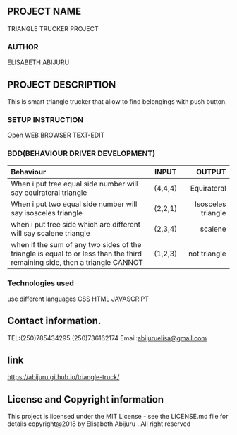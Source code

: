 ## PROJECT NAME

TRIANGLE TRUCKER PROJECT
### AUTHOR

ELISABETH ABIJURU
## PROJECT DESCRIPTION

This is smart triangle trucker that allow to find belongings with push button.
### SETUP INSTRUCTION

Open WEB BROWSER
TEXT-EDIT
### BDD(BEHAVIOUR DRIVER DEVELOPMENT)

| Behaviour  | INPUT  | OUTPUT |
| :------------ |:---------------:| -----:|
| When i put tree equal side number will say equirateral triangle|(4,4,4)| Equirateral |
|When i put two equal side number will say isosceles triangle| (2,2,1)|Isosceles triangle   |
| when i put tree side which are different will say scalene triangle|(2,3,4) | scalene |
|when   if the sum of any two sides of the triangle is equal to or less than the third remaining side, then a triangle CANNOT| (1,2,3)           |  not triangle  |

### Technologies used

use different languages
CSS
HTML
JAVASCRIPT

## Contact information.

TEL:(250)785434295
    (250)736162174
Email:abijuruelisa@gmail.com
  ## link
https://abijuru.github.io/triangle-truck/
 ## License and Copyright information

This project is licensed under the MIT License - see the LICENSE.md file for details copyright@2018 by Elisabeth Abijuru . All right reserved

